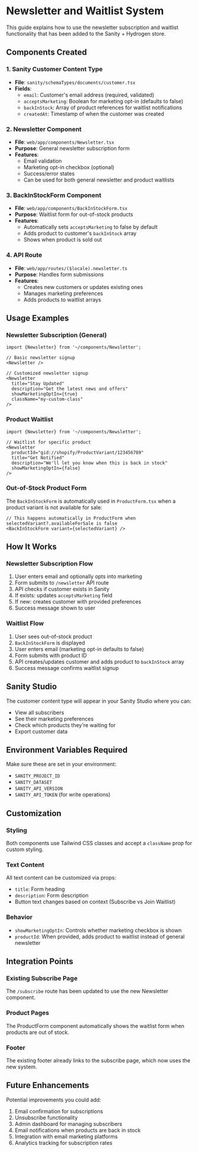 # Newsletter and Waitlist System

This guide explains how to use the newsletter subscription and waitlist functionality that has been added to the Sanity + Hydrogen store.

## Components Created

### 1. Sanity Customer Content Type
- **File**: `sanity/schemaTypes/documents/customer.tsx`
- **Fields**:
  - `email`: Customer's email address (required, validated)
  - `acceptsMarketing`: Boolean for marketing opt-in (defaults to false)
  - `backInStock`: Array of product references for waitlist notifications
  - `createdAt`: Timestamp of when the customer was created

### 2. Newsletter Component
- **File**: `web/app/components/Newsletter.tsx`
- **Purpose**: General newsletter subscription form
- **Features**:
  - Email validation
  - Marketing opt-in checkbox (optional)
  - Success/error states
  - Can be used for both general newsletter and product waitlists

### 3. BackInStockForm Component
- **File**: `web/app/components/BackInStockForm.tsx`
- **Purpose**: Waitlist form for out-of-stock products
- **Features**:
  - Automatically sets `acceptsMarketing` to false by default
  - Adds product to customer's `backInStock` array
  - Shows when product is sold out

### 4. API Route
- **File**: `web/app/routes/($locale).newsletter.ts`
- **Purpose**: Handles form submissions
- **Features**:
  - Creates new customers or updates existing ones
  - Manages marketing preferences
  - Adds products to waitlist arrays

## Usage Examples

### Newsletter Subscription (General)
```tsx
import {Newsletter} from '~/components/Newsletter';

// Basic newsletter signup
<Newsletter />

// Customized newsletter signup
<Newsletter
  title="Stay Updated"
  description="Get the latest news and offers"
  showMarketingOptIn={true}
  className="my-custom-class"
/>
```

### Product Waitlist
```tsx
import {Newsletter} from '~/components/Newsletter';

// Waitlist for specific product
<Newsletter
  productId="gid://shopify/ProductVariant/123456789"
  title="Get Notified"
  description="We'll let you know when this is back in stock"
  showMarketingOptIn={false}
/>
```

### Out-of-Stock Product Form
The `BackInStockForm` is automatically used in `ProductForm.tsx` when a product variant is not available for sale:

```tsx
// This happens automatically in ProductForm when selectedVariant?.availableForSale is false
<BackInStockForm variant={selectedVariant} />
```

## How It Works

### Newsletter Subscription Flow
1. User enters email and optionally opts into marketing
2. Form submits to `/newsletter` API route
3. API checks if customer exists in Sanity
4. If exists: updates `acceptsMarketing` field
5. If new: creates customer with provided preferences
6. Success message shown to user

### Waitlist Flow
1. User sees out-of-stock product
2. `BackInStockForm` is displayed
3. User enters email (marketing opt-in defaults to false)
4. Form submits with product ID
5. API creates/updates customer and adds product to `backInStock` array
6. Success message confirms waitlist signup

## Sanity Studio

The customer content type will appear in your Sanity Studio where you can:
- View all subscribers
- See their marketing preferences
- Check which products they're waiting for
- Export customer data

## Environment Variables Required

Make sure these are set in your environment:
- `SANITY_PROJECT_ID`
- `SANITY_DATASET`
- `SANITY_API_VERSION`
- `SANITY_API_TOKEN` (for write operations)

## Customization

### Styling
Both components use Tailwind CSS classes and accept a `className` prop for custom styling.

### Text Content
All text content can be customized via props:
- `title`: Form heading
- `description`: Form description
- Button text changes based on context (Subscribe vs Join Waitlist)

### Behavior
- `showMarketingOptIn`: Controls whether marketing checkbox is shown
- `productId`: When provided, adds product to waitlist instead of general newsletter

## Integration Points

### Existing Subscribe Page
The `/subscribe` route has been updated to use the new Newsletter component.

### Product Pages
The ProductForm component automatically shows the waitlist form when products are out of stock.

### Footer
The existing footer already links to the subscribe page, which now uses the new system.

## Future Enhancements

Potential improvements you could add:
1. Email confirmation for subscriptions
2. Unsubscribe functionality
3. Admin dashboard for managing subscribers
4. Email notifications when products are back in stock
5. Integration with email marketing platforms
6. Analytics tracking for subscription rates
